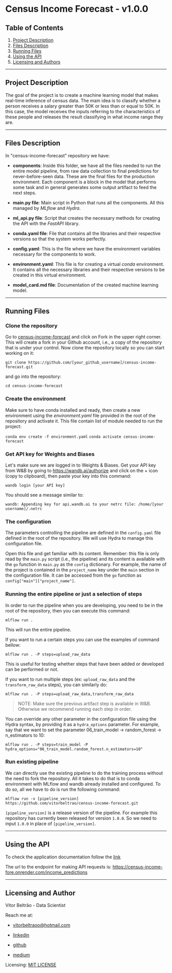# Census Income Forecast - v1.0.0

## Table of Contents

1. [Project Description](#Description)
2. [Files Description](#files)
3. [Running Files](#running)
4. [Using the API](#api)
5. [Licensing and Authors](#licensingandauthors)
***

## Project Description <a name="Description"></a>

The goal of the project is to create a machine learning model that makes real-time inference of census data. The main idea is to classify whether a person receives a salary greater than 50K or less than or equal to 50K. In this case, the model receives the inputs referring to the characteristics of these people and releases the result classifying in what income range they are.
***

## Files Description <a name="files"></a>

In "census-income-forecast" repository we have:

* **components**: Inside this folder, we have all the files needed to run the entire model pipeline, from raw data collection to final predictions for never-before-seen data. These are the final files for the production environment. Each component is a block in the model that performs some task and in general generates some output artifact to feed the next steps.

* **main.py file**: Main script in Python that runs all the components. All this managed by *MLflow* and *Hydra*.

* **ml_api.py file**: Script that creates the necessary methods for creating the API with the *FastAPI* library.

* **conda.yaml file**: File that contains all the libraries and their respective versions so that the system works perfectly.

* **config.yaml**: This is the file where we have the environment variables necessary for the components to work.

* **environment.yaml**: This file is for creating a virtual *conda* environment. It contains all the necessary libraries and their respective versions to be created in this virtual environment.

* **model_card.md file**: Documentation of the created machine learning model.
***

## Running Files <a name="running"></a>

### Clone the repository

Go to [census-income-forecast](https://github.com/vitorbeltrao/census-income-forecast) and click on Fork in the upper right corner. This will create a fork in your Github account, i.e., a copy of the repository that is under your control. Now clone the repository locally so you can start working on it:

`git clone https://github.com/[your_github_username]/census-income-forecast.git`

and go into the repository:

`cd census-income-forecast`

### Create the environment

Make sure to have conda installed and ready, then create a new environment using the *environment.yaml* file provided in the root of the repository and activate it. This file contain list of module needed to run the project:

`conda env create -f environment.yaml`
`conda activate census-income-forecast`

### Get API key for Weights and Biases

Let's make sure we are logged in to Weights & Biases. Get your API key from W&B by going to https://wandb.ai/authorize and click on the + icon (copy to clipboard), then paste your key into this command:

`wandb login [your API key]`

You should see a message similar to:

`wandb: Appending key for api.wandb.ai to your netrc file: /home/[your username]/.netrc`

### The configuration

The parameters controlling the pipeline are defined in the `config.yaml` file defined in the root of the repository. We will use Hydra to manage this configuration file.

Open this file and get familiar with its content. Remember: this file is only read by the `main.py` script (i.e., the pipeline) and its content is available with the `go` function in `main.py` as the `config` dictionary. For example, the name of the project is contained in the `project_name` key under the `main` section in the configuration file. It can be accessed from the `go` function as `config["main"]["project_name"]`.

### Running the entire pipeline or just a selection of steps

In order to run the pipeline when you are developing, you need to be in the root of the repository, then you can execute this command:

`mlflow run .`

This will run the entire pipeline.

If you want to run a certain steps you can use the examples of command bellow:

`mlflow run . -P steps=upload_raw_data`

This is useful for testing whether steps that have been added or developed can be performed or not.

If you want to run multiple steps (ex: `upload_raw_data` and the `transform_raw_data` steps), you can similarly do:

`mlflow run . -P steps=upload_raw_data,transform_raw_data`

> NOTE: Make sure the previous artifact step is available in W&B. Otherwise we recommend running each step in order.

You can override any other parameter in the configuration file using the Hydra syntax, by providing it as a `hydra_options` parameter. For example, say that we want to set the parameter 06_train_model -> random_forest -> n_estimators to 10:

`mlflow run . -P steps=train_model -P hydra_options="06_train_model.random_forest.n_estimators=10"`

### Run existing pipeline

We can directly use the existing pipeline to do the training process without the need to fork the repository. All it takes to do that is to conda environment with MLflow and wandb already installed and configured. To do so, all we have to do is run the following command:

`mlflow run -v [pipeline_version] https://github.com/vitorbeltrao/census-income-forecast.git`

`[pipeline_version]` is a release version of the pipeline. For example this repository has currently been released for version `1.0.0`. So we need to input `1.0.0` in place of `[pipeline_version]`.
***

## Using the API <a name="api"></a>

To check the application documentation follow the [link](https://census-income-fore.onrender.com/docs)

The url to the endpoint for making API requests is: https://census-income-fore.onrender.com/income_predictions
***

## Licensing and Author <a name="licensingandauthors"></a>

Vítor Beltrão - Data Scientist

Reach me at: 

- vitorbeltraoo@hotmail.com

- [linkedin](https://www.linkedin.com/in/v%C3%ADtor-beltr%C3%A3o-56a912178/)

- [github](https://github.com/vitorbeltrao)

- [medium](https://pandascouple.medium.com)

Licensing: [MIT LICENSE](https://github.com/vitorbeltrao/census-income-forecast/blob/main/LICENSE)